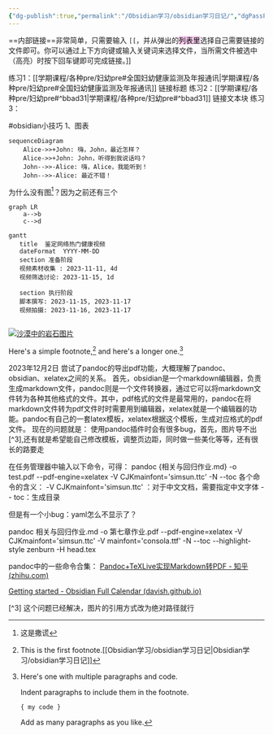 ```yaml
---
{"dg-publish":true,"permalink":"/Obsidian学习/obsidian学习日记/","dgPassFrontmatter":true}
---
```



==内部链接==非常简单，只需要输入 `[[`，并从弹出的<mark style="background: #FFB8EBA6;">列表里</mark>选择自己需要链接的文件即可。你可以通过上下方向键或输入关键词来选择文件，当所需文件被选中（高亮）时按下回车键即可完成链接。]]

练习1：[[学期课程/各种pre/妇幼pre#全国妇幼健康监测及年报通讯\|学期课程/各种pre/妇幼pre#全国妇幼健康监测及年报通讯]] 链接标题
练习2：[[学期课程/各种pre/妇幼pre#^bbad31\|学期课程/各种pre/妇幼pre#^bbad31]]  链接文本块
练习3：

#obsidian小技巧
1、图表
```mermaid
sequenceDiagram
    Alice->>+John: 嗨，John，最近怎样？
    Alice->>+John: John，听得到我说话吗？
    John-->>-Alice: 嗨，Alice，我能听到！
    John-->>-Alice: 最近不错！
```
为什么没有图[^2]？因为之前还有三个
```mermaid 
graph LR 
	a-->b 
	c-->d 
```


```mermaid
gantt
   title  鉴定网络热门健康视频
   dateFormat  YYYY-MM-DD
   section 准备阶段
   视频素材收集 : 2023-11-11, 4d
   视频筛选讨论: 2023-11-15, 1d
   
   section 执行阶段
   脚本撰写: 2023-11-15, 2023-11-17
   视频拍摄: 2023-11-16, 2023-11-17
   
```


[![沙漠中的岩石图片](/assets/img/shiprock.jpg "Shiprock")](https://markdown.com.cn)

Here's a simple footnote,[^1] and here's a longer one.[^bignote]

[^1]: This is the first footnote.[[Obsidian学习/obsidian学习日记\|Obsidian学习/obsidian学习日记]]
[^bignote]: Here's one with multiple paragraphs and code.

    Indent paragraphs to include them in the footnote.

    `{ my code }`

    Add as many paragraphs as you like.
[^2]:这是撒谎





2023年12月2日
尝试了pandoc的导出pdf功能，大概理解了pandoc、obsidian、xelatex之间的关系。
首先，obsidian是一个markdown编辑器，负责生成markdown文件，pandoc则是一个文件转换器，通过它可以将markdown文件转为各种其他格式的文件。其中，pdf格式的文件是最常用的，pandoc在将markdown文件转为pdf文件时时需要用到编辑器，xelatex就是一个编辑器的功能。pandoc有自己的一套latex模板，xelatex根据这个模板，生成对应格式的pdf文件。
现在的问题就是：
使用pandoc插件时会有很多bug，首先，图片导不出[^3],还有就是希望能自己修改模板，调整页边距，同时做一些美化等等，还有很长的路要走

在任务管理器中输入以下命令，可得：
pandoc {相关与回归作业.md} -o test.pdf --pdf-engine=xelatex -V CJKmainfont='simsun.ttc' -N --toc
各个命令的含义：
-V CJKmainfont='simsun.ttc' ：对于中文文档，需要指定中文字体
-- toc：生成目录

但是有一个小bug：yaml怎么不显示了？

 pandoc 相关与回归作业.md -o 第七章作业.pdf --pdf-engine=xelatex -V CJKmainfont='simsun.ttc' -V mainfont='consola.ttf' -N --toc --highlight-style zenburn -H head.tex

pandoc中的一些命令合集：
[Pandoc+TeXLive实现Markdown转PDF - 知乎 (zhihu.com)](https://zhuanlan.zhihu.com/p/444440478)

[Getting started - Obsidian Full Calendar (davish.github.io)](https://davish.github.io/obsidian-full-calendar/getting_started/)


[^3] 这个问题已经解决，图片的引用方式改为绝对路径就行


